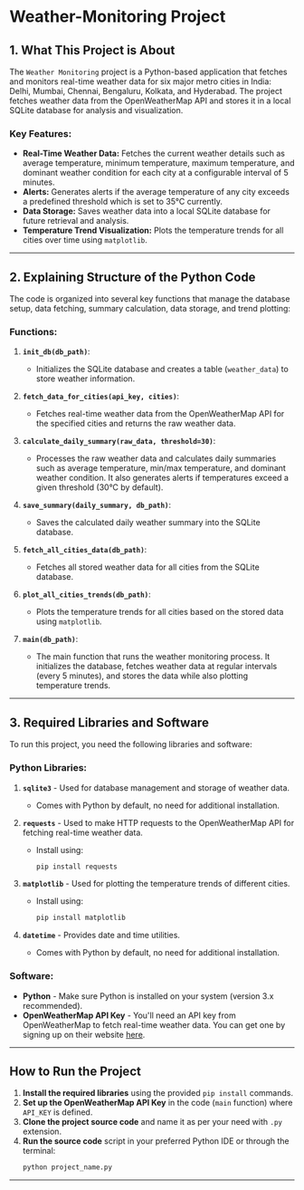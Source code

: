 # Weather-Monitoring Project

## 1. What This Project is About

The `Weather Monitoring` project is a Python-based application that fetches and monitors real-time weather data for six major metro cities in India: Delhi, Mumbai, Chennai, Bengaluru, Kolkata, and Hyderabad. The project fetches weather data from the OpenWeatherMap API and stores it in a local SQLite database for analysis and visualization.

### Key Features:
- **Real-Time Weather Data:** Fetches the current weather details such as average temperature, minimum temperature, maximum temperature, and dominant weather condition for each city at a configurable interval of 5 minutes.
- **Alerts:** Generates alerts if the average temperature of any city exceeds a predefined threshold which is set to 35°C currently.
- **Data Storage:** Saves weather data into a local SQLite database for future retrieval and analysis.
- **Temperature Trend Visualization:** Plots the temperature trends for all cities over time using `matplotlib`.

---

## 2. Explaining Structure of the Python Code

The code is organized into several key functions that manage the database setup, data fetching, summary calculation, data storage, and trend plotting:

### Functions:
1. **`init_db(db_path)`**:
   - Initializes the SQLite database and creates a table (`weather_data`) to store weather information.
   
2. **`fetch_data_for_cities(api_key, cities)`**:
   - Fetches real-time weather data from the OpenWeatherMap API for the specified cities and returns the raw weather data.
   
3. **`calculate_daily_summary(raw_data, threshold=30)`**:
   - Processes the raw weather data and calculates daily summaries such as average temperature, min/max temperature, and dominant weather condition. It also generates alerts if temperatures exceed a given threshold (30°C by default).

4. **`save_summary(daily_summary, db_path)`**:
   - Saves the calculated daily weather summary into the SQLite database.

5. **`fetch_all_cities_data(db_path)`**:
   - Fetches all stored weather data for all cities from the SQLite database.

6. **`plot_all_cities_trends(db_path)`**:
   - Plots the temperature trends for all cities based on the stored data using `matplotlib`.

7. **`main(db_path)`**:
   - The main function that runs the weather monitoring process. It initializes the database, fetches weather data at regular intervals (every 5 minutes), and stores the data while also plotting temperature trends.

---

## 3. Required Libraries and Software

To run this project, you need the following libraries and software:

### Python Libraries:
1. **`sqlite3`** - Used for database management and storage of weather data.
   - Comes with Python by default, no need for additional installation.
   
2. **`requests`** - Used to make HTTP requests to the OpenWeatherMap API for fetching real-time weather data.
   - Install using:
     ```bash
     pip install requests
     ```

3. **`matplotlib`** - Used for plotting the temperature trends of different cities.
   - Install using:
     ```bash
     pip install matplotlib
     ```

4. **`datetime`** - Provides date and time utilities.
   - Comes with Python by default, no need for additional installation.

### Software:
- **Python** - Make sure Python is installed on your system (version 3.x recommended).
- **OpenWeatherMap API Key** - You'll need an API key from OpenWeatherMap to fetch real-time weather data. You can get one by signing up on their website [here](https://home.openweathermap.org/users/sign_up).

---

## How to Run the Project

1. **Install the required libraries** using the provided `pip install` commands.
2. **Set up the OpenWeatherMap API Key** in the code (`main` function) where `API_KEY` is defined.
3. **Clone the project source code** and name it as per your need with `.py` extension.
4. **Run the source code** script in your preferred Python IDE or through the terminal:
   ```bash
   python project_name.py

---
